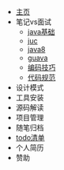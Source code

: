 - [主页](helloword)
- 笔记vs面试
  - [java基础](java/01java基础 "java入门")
  - [juc](java/02juc "并发编程")
  - [java8](java/03java8 "jdk1.8特性")
  - [guava](java/04guava "guava编程")
  - [编码技巧](java/05编码技巧 "编码技巧")
  - [代码规范](java/06代码规范 "代码规范")
- 设计模式
- 工具安装
- 源码解读
- 项目管理
- 随笔归档
- [todo清单](java/todo清单 "待办清单")
- 个人简历
- 赞助
  